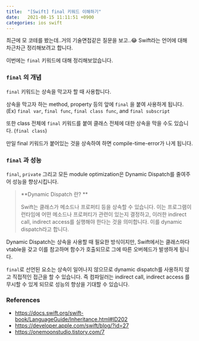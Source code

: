 ```yaml
---
title:  "[Swift] final 키워드 이해하기"
date:   2021-08-15 11:11:51 +0900
categories: ios swift
---
```




최근에 모 코테를 봤는데..거의 기술면접같은 질문을 보고..😂 Swift라는 언어에 대해 차근차근 정리해보려고 합니다. 

이번에는 `final`  키워드에 대해 정리해보았습니다.

### `final` 의 개념

`final` 키워드는 상속을 막고자 할 때 사용합니다. 

상속을 막고자 하는 method, property 등의 앞에 `final` 을 붙여 사용하게 됩니다. (Ex) `final var`, `final func`, `final class func`, and `final subscript`

또한 class 전체에 `final` 키워드를 붙여 클래스 전체에 대한 상속을 막을 수도 있습니다. (`final class`)

만일 final 키워드가 붙어있는 것을 상속하여 하면 compile-time-error가 나게 됩니다. 

### `final` 과 성능

`final`, `private` 그리고 모든 module optimization은 Dynamic Dispatch를 줄여주어 성능을 향상시킵니다. 

> **Dynamic Dispatch 란? **
>
> Swift는 클래스가 메소드나 프로퍼티 등을 상속할 수 있습니다. 이는 프로그램이 런타임에 어떤 메소드나 프로퍼티가 관련이 있는지 결정하고, 이러한 indirect call, indirect access를 실행해야 한다는 것을 의미합니다. 이를 dynamic dispatch라고 합니다. 

Dynamic Dispatch는 상속을 사용할 때 필요한 방식이지만, Swift에서는 클래스마다 vtable을 갖고 이를 참고하며 함수가 호출되므로 그에 따른 오버헤드가 발생하게 됩니다.

 `final`로 선언된 요소는 상속이 일어나지 않으므로 dynamic dispatch를 사용하지 않고 직접적인 접근을 할 수 있습니다.  즉 컴파일러는 indirect call, indirect access 를 무시할 수 있게 되므로 성능의 향상을 기대할 수 있습니다. 



### References

- https://docs.swift.org/swift-book/LanguageGuide/Inheritance.html#ID202
- https://developer.apple.com/swift/blog/?id=27
- https://onemoonstudio.tistory.com/7
